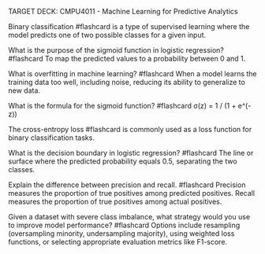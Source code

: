 TARGET DECK: CMPU4011 - Machine Learning for Predictive Analytics

Binary classification #flashcard
is a type of supervised learning where the model predicts one of two possible classes for a given input.
<!--ID: 1757867474512-->


What is the purpose of the sigmoid function in logistic regression? #flashcard
To map the predicted values to a probability between 0 and 1.
<!--ID: 1757867474518-->


What is overfitting in machine learning? #flashcard
When a model learns the training data too well, including noise, reducing its ability to generalize to new data.
<!--ID: 1757867474519-->


What is the formula for the sigmoid function? #flashcard
σ(z) = 1 / (1 + e^(-z))
<!--ID: 1757867474521-->


The cross-entropy loss #flashcard
is commonly used as a loss function for binary classification tasks.
<!--ID: 1757867474522-->


What is the decision boundary in logistic regression? #flashcard
The line or surface where the predicted probability equals 0.5, separating the two classes.
<!--ID: 1757867474524-->


Explain the difference between precision and recall. #flashcard
Precision measures the proportion of true positives among predicted positives. Recall measures the proportion of true positives among actual positives.
<!--ID: 1757867474525-->


Given a dataset with severe class imbalance, what strategy would you use to improve model performance? #flashcard
Options include resampling (oversampling minority, undersampling majority), using weighted loss functions, or selecting appropriate evaluation metrics like F1-score.
<!--ID: 1757867474526-->

